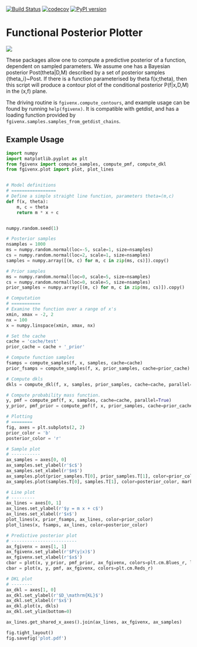 [![Build Status](https://travis-ci.org/williamjameshandley/fgivenx.svg?branch=testing_setup)](https://travis-ci.org/williamjameshandley/fgivenx)
[![codecov](https://codecov.io/gh/williamjameshandley/fgivenx/branch/testing_setup/graph/badge.svg)](https://codecov.io/gh/williamjameshandley/fgivenx)
[![PyPI version](https://badge.fury.io/py/fgivenx.svg)](https://badge.fury.io/py/fgivenx)

Functional Posterior Plotter
============================
![](https://raw.github.com/williamjameshandley/fgivenx/master/plot.png)

These packages allow one to compute a predictive posterior of a function,
dependent on sampled parameters. We assume one has a Bayesian posterior
Post(theta|D,M) described by a set of posterior samples {theta_i}~Post. If
there is a function parameterised by theta f(x;theta), then this script will
produce a contour plot of the conditional posterior P(f|x,D,M) in the (x,f)
plane.

The driving routine is `fgivenx.compute_contours`, and example usage can be
found by running `help(fgivenx)`. It is compatible with getdist, and has a
loading function provided by `fgivenx.samples.samples_from_getdist_chains`.

Example Usage
-------------

```python
import numpy
import matplotlib.pyplot as plt
from fgivenx import compute_samples, compute_pmf, compute_dkl
from fgivenx.plot import plot, plot_lines


# Model definitions
# =================
# Define a simple straight line function, parameters theta=(m,c)
def f(x, theta):
    m, c = theta
    return m * x + c


numpy.random.seed(1)

# Posterior samples
nsamples = 1000
ms = numpy.random.normal(loc=-5, scale=1, size=nsamples)
cs = numpy.random.normal(loc=2, scale=1, size=nsamples)
samples = numpy.array([(m, c) for m, c in zip(ms, cs)]).copy()

# Prior samples
ms = numpy.random.normal(loc=0, scale=5, size=nsamples)
cs = numpy.random.normal(loc=0, scale=5, size=nsamples)
prior_samples = numpy.array([(m, c) for m, c in zip(ms, cs)]).copy()

# Computation
# ===========
# Examine the function over a range of x's
xmin, xmax = -2, 2
nx = 100
x = numpy.linspace(xmin, xmax, nx)

# Set the cache
cache = 'cache/test'
prior_cache = cache + '_prior'

# Compute function samples
fsamps = compute_samples(f, x, samples, cache=cache)
prior_fsamps = compute_samples(f, x, prior_samples, cache=prior_cache)

# Compute dkls
dkls = compute_dkl(f, x, samples, prior_samples, cache=cache, parallel=True)

# Compute probability mass function.
y, pmf = compute_pmf(f, x, samples, cache=cache, parallel=True)
y_prior, pmf_prior = compute_pmf(f, x, prior_samples, cache=prior_cache, parallel=True)

# Plotting
# ========
fig, axes = plt.subplots(2, 2)
prior_color = 'b'
posterior_color = 'r'

# Sample plot
# -----------
ax_samples = axes[0, 0]
ax_samples.set_ylabel(r'$c$')
ax_samples.set_xlabel(r'$m$')
ax_samples.plot(prior_samples.T[0], prior_samples.T[1], color=prior_color, marker='.', linestyle='')
ax_samples.plot(samples.T[0], samples.T[1], color=posterior_color, marker='.', linestyle='')

# Line plot
# ---------
ax_lines = axes[0, 1]
ax_lines.set_ylabel(r'$y = m x + c$')
ax_lines.set_xlabel(r'$x$')
plot_lines(x, prior_fsamps, ax_lines, color=prior_color)
plot_lines(x, fsamps, ax_lines, color=posterior_color)

# Predictive posterior plot
# -------------------------
ax_fgivenx = axes[1, 1]
ax_fgivenx.set_ylabel(r'$P(y|x)$')
ax_fgivenx.set_xlabel(r'$x$')
cbar = plot(x, y_prior, pmf_prior, ax_fgivenx, colors=plt.cm.Blues_r, lines=False)
cbar = plot(x, y, pmf, ax_fgivenx, colors=plt.cm.Reds_r)

# DKL plot
# --------
ax_dkl = axes[1, 0]
ax_dkl.set_ylabel(r'$D_\mathrm{KL}$')
ax_dkl.set_xlabel(r'$x$')
ax_dkl.plot(x, dkls)
ax_dkl.set_ylim(bottom=0)

ax_lines.get_shared_x_axes().join(ax_lines, ax_fgivenx, ax_samples)

fig.tight_layout()
fig.savefig('plot.pdf')
```
